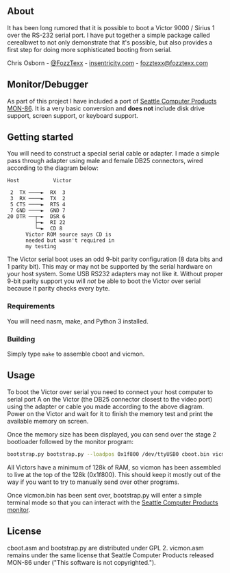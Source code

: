 ## About

It has been long rumored that it is possible to boot a Victor 9000 /
Sirius 1 over the RS-232 serial port. I have put together a simple
package called cerealbwet to not only demonstrate that it's possible,
but also provides a first step for doing more sophisticated booting
from serial.

Chris Osborn - [@FozzTexx](https://twitter.com/FozzTexx) - [insentricity.com](https://www.insentricity.com/a.cl/285/booting-a-victor-9000-with-cereal) - fozztexx@fozztexx.com

## Monitor/Debugger

As part of this project I have included a port of [Seattle Computer
Products
MON-86](http://www.bitsavers.org/pdf/seattleComputer/SCP-300_MON-86_V1.5A.pdf). It
is a very basic conversion and **does not** include disk drive support,
screen support, or keyboard support.

## Getting started

You will need to construct a special serial cable or adapter. I made a
simple pass through adapter using male and female DB25 connectors,
wired according to the diagram below:

    Host 	       Victor

     2  TX ────►  RX  3
     3  RX ────►  TX  2
     5 CTS ────►  RTS 4
     7 GND ────►  GND 7
    20 DTR ──┬─►  DSR 6
             ├─►  RI 22
             └─►  CD 8
		  Victor ROM source says CD is
		  needed but wasn't required in
		  my testing

The Victor serial boot uses an odd 9-bit parity configuration (8 data
bits and 1 parity bit). This may or may not be supported by the serial
hardware on your host system. Some USB RS232 adapters may not like
it. Without proper 9-bit parity support you will *not* be able to boot
the Victor over serial because it parity checks every byte.

### Requirements

You will need nasm, make, and Python 3 installed.

### Building

Simply type `make` to assemble cboot and vicmon.

## Usage

To boot the Victor over serial you need to connect your host computer
to serial port A on the Victor (the DB25 connector closest to the
video port) using the adapter or cable you made according to the above
diagram. Power on the Victor and wait for it to finish the memory test
and print the available memory on screen.

Once the memory size has been displayed, you can send over the stage 2
bootloader followed by the monitor program:

```sh
bootstrap.py bootstrap.py --loadpos 0x1f800 /dev/ttyUSB0 cboot.bin vicmon.bin
```

All Victors have a minimum of 128k of RAM, so vicmon has been
assembled to live at the top of the 128k (0x1f800). This should keep
it mostly out of the way if you want to try to manually send over
other programs.

Once vicmon.bin has been sent over, bootstrap.py will enter a simple
terminal mode so that you can interact with the [Seattle Computer
Products
monitor](http://www.bitsavers.org/pdf/seattleComputer/SCP-300_MON-86_V1.5A.pdf).

## License

cboot.asm and bootstrap.py are distributed under GPL 2. vicmon.asm
remains under the same license that Seattle Computer Products released
MON-86 under ("This software is not copyrighted.").

